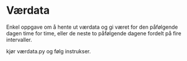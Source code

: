 # Værdata
Enkel oppgave om å hente ut værdata og gi været for den påfølgende dagen
time for time, eller de neste to påfølgende dagene fordelt på fire
intervaller. 



kjør værdata.py og følg instrukser.
